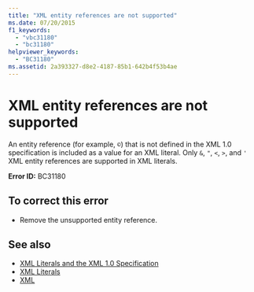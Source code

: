 ```yaml
---
title: "XML entity references are not supported"
ms.date: 07/20/2015
f1_keywords: 
  - "vbc31180"
  - "bc31180"
helpviewer_keywords: 
  - "BC31180"
ms.assetid: 2a393327-d8e2-4187-85b1-642b4f53b4ae
---
```

# XML entity references are not supported
An entity reference (for example, `©`) that is not defined in the XML 1.0 specification is included as a value for an XML literal. Only `&`, `"`, `<`, `>`, and `'` XML entity references are supported in XML literals.  
  
 **Error ID:** BC31180  
  
## To correct this error  
  
- Remove the unsupported entity reference.  
  
## See also

- [XML Literals and the XML 1.0 Specification](../../programming-guide/language-features/xml/xml-literals-and-the-xml-1-0-specification.md)
- [XML Literals](../xml-literals/index.md)
- [XML](../../programming-guide/language-features/xml/index.md)
